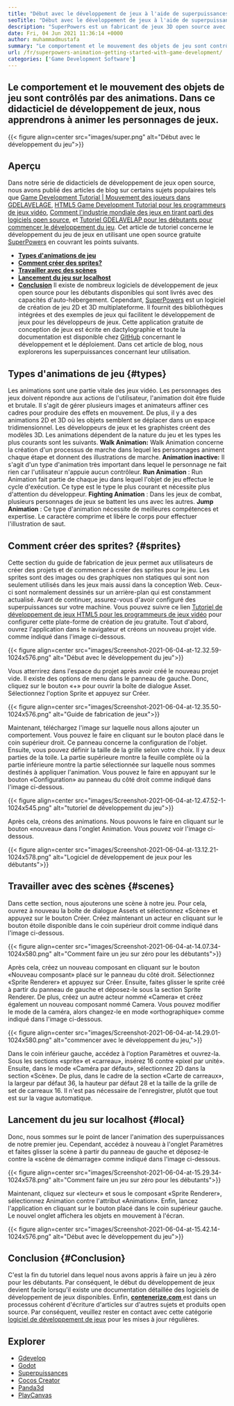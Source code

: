 ```yaml
---
title: "Début avec le développement de jeux à l'aide de superpuissances" 
seoTitle: "Début avec le développement de jeux à l'aide de superpuissances" 
description: "SuperPowers est un fabricant de jeux 3D open source avec collaboration en temps réel. Ce tutoriel vise à commencer le développement de jeux à l'aide de super-pouvoirs." 
date: Fri, 04 Jun 2021 11:36:14 +0000
author: muhammadmustafa
summary: "Le comportement et le mouvement des objets de jeu sont contrôlés par des animations. Dans ce didacticiel de développement de jeux, nous apprendrons à animer les personnages de jeux." 
url: /fr/superpowers-animation-getting-started-with-game-development/
categories: ['Game Development Software']
---
```


## Le comportement et le mouvement des objets de jeu sont contrôlés par des animations. Dans ce didacticiel de développement de jeux, nous apprendrons à animer les personnages de jeux.

{{< figure align=center src="images/super.png" alt="Début avec le développement du jeu">}}


## **Aperçu** 
Dans notre série de didacticiels de développement de jeux open source, nous avons publié des articles de blog sur certains sujets populaires tels que [Game Development Tutorial | Mouvement des joueurs dans GDELAVELAGE][1], [HTML5 Game Development Tutorial pour les programmeurs de jeux vidéo][2], [Comment l'industrie mondiale des jeux en tirant parti des logiciels open source][3], et [Tutoriel GDELAVELAP pour les débutants pour commencer le développement du jeu][4 ]. Cet article de tutoriel concerne le développement du jeu de jeux en utilisant une open source gratuite [SuperPowers][5] en couvrant les points suivants.
  * **[Types d'animations de jeu][6]** 
  * **[Comment créer des sprites?][7]** 
  * **[Travailler avec des scènes][8]** 
  * **[Lancement du jeu sur localhost][9]** 
  * **[Conclusion][10]** 
Il existe de nombreux logiciels de développement de jeux open source pour les débutants disponibles qui sont livrés avec des capacités d'auto-hébergement. Cependant, [SuperPowers][5] est un logiciel de création de jeu 2D et 3D multiplateforme. Il fournit des bibliothèques intégrées et des exemples de jeux qui facilitent le développement de jeux pour les développeurs de jeux. Cette application gratuite de conception de jeux est écrite en dactylographie et toute la documentation est disponible chez [GitHub][11] concernant le développement et le déploiement. Dans cet article de blog, nous explorerons les superpuissances concernant leur utilisation.

## Types d'animations de jeu {#types}

Les animations sont une partie vitale des jeux vidéo. Les personnages des jeux doivent répondre aux actions de l'utilisateur, l'animation doit être fluide et brutale. Il s'agit de gérer plusieurs images et animateurs affiner ces cadres pour produire des effets en mouvement. De plus, il y a des animations 2D et 3D où les objets semblent se déplacer dans un espace tridimensionnel. Les développeurs de jeux et les graphistes créent des modèles 3D. Les animations dépendent de la nature du jeu et les types les plus courants sont les suivants.
**Walk Animation:**  Walk Animation concerne la création d'un processus de marche dans lequel les personnages animent chaque étape et donnent des illustrations de marche.
**Animation inactive:**  Il s'agit d'un type d'animation très important dans lequel le personnage ne fait rien car l'utilisateur n'appuie aucun contrôleur.
**Run Animation** : Run Animation fait partie de chaque jeu dans lequel l'objet de jeu effectue le cycle d'exécution. Ce type est le type le plus courant et nécessite plus d'attention du développeur.
**Fighting Animation** : Dans les jeux de combat, plusieurs personnages de jeux se battent les uns avec les autres.
**Jump Animation** : Ce type d'animation nécessite de meilleures compétences et expertise. Le caractère comprime et libère le corps pour effectuer l'illustration de saut.

## Comment créer des sprites? {#sprites}

Cette section du guide de fabrication de jeux permet aux utilisateurs de créer des projets et de commencer à créer des sprites pour le jeu. Les sprites sont des images ou des graphiques non statiques qui sont non seulement utilisés dans les jeux mais aussi dans la conception Web. Ceux-ci sont normalement dessinés sur un arrière-plan qui est constamment actualisé.
Avant de continuer, assurez-vous d'avoir configuré des superpuissances sur votre machine. Vous pouvez suivre ce lien [Tutoriel de développement de jeux HTML5 pour les programmeurs de jeux vidéo][2] pour configurer cette plate-forme de création de jeu gratuite.
Tout d'abord, ouvrez l'application dans le navigateur et créons un nouveau projet vide. comme indiqué dans l'image ci-dessous.

{{< figure align=center src="images/Screenshot-2021-06-04-at-12.32.59-1024x576.png" alt="Début avec le développement du jeu">}}

Vous atterrirez dans l'espace du projet après avoir créé le nouveau projet vide. Il existe des options de menu dans le panneau de gauche. Donc, cliquez sur le bouton «+» pour ouvrir la boîte de dialogue Asset. Sélectionnez l'option Sprite et appuyez sur Créer.

{{< figure align=center src="images/Screenshot-2021-06-04-at-12.35.50-1024x576.png" alt="Guide de fabrication de jeux">}}

Maintenant, téléchargez l'image sur laquelle nous allons ajouter un comportement. Vous pouvez le faire en cliquant sur le bouton placé dans le coin supérieur droit. Ce panneau concerne la configuration de l'objet.
Ensuite, vous pouvez définir la taille de la grille selon votre choix. Il y a deux parties de la toile. La partie supérieure montre la feuille complète où la partie inférieure montre la partie sélectionnée sur laquelle nous sommes destinés à appliquer l'animation. Vous pouvez le faire en appuyant sur le bouton «Configuration» au panneau du côté droit comme indiqué dans l'image ci-dessous.

{{< figure align=center src="images/Screenshot-2021-06-04-at-12.47.52-1-1024x545.png" alt="tutoriel de développement du jeu">}}

Après cela, créons des animations. Nous pouvons le faire en cliquant sur le bouton «nouveau» dans l'onglet Animation. Vous pouvez voir l'image ci-dessous.

{{< figure align=center src="images/Screenshot-2021-06-04-at-13.12.21-1024x578.png" alt="Logiciel de développement de jeux pour les débutants">}}


## Travailler avec des scènes {#scenes}

Dans cette section, nous ajouterons une scène à notre jeu. Pour cela, ouvrez à nouveau la boîte de dialogue Assets et sélectionnez «Scène» et appuyez sur le bouton Créer. Créez maintenant un acteur en cliquant sur le bouton étoile disponible dans le coin supérieur droit comme indiqué dans l'image ci-dessous.

{{< figure align=center src="images/Screenshot-2021-06-04-at-14.07.34-1024x580.png" alt="Comment faire un jeu sur zéro pour les débutants">}}

Après cela, créez un nouveau composant en cliquant sur le bouton «Nouveau composant» placé sur le panneau du côté droit. Sélectionnez «Sprite Renderer» et appuyez sur Créer. Ensuite, faites glisser le sprite créé à partir du panneau de gauche et déposez-le sous la section Sprite Renderer. De plus, créez un autre acteur nommé «Camera» et créez également un nouveau composant nommé Camera.
Vous pouvez modifier le mode de la caméra, alors changez-le en mode «orthographique» comme indiqué dans l'image ci-dessous.

{{< figure align=center src="images/Screenshot-2021-06-04-at-14.29.01-1024x580.png" alt="commencer avec le développement du jeu,">}}

Dans le coin inférieur gauche, accédez à l'option Paramètres et ouvrez-la. Sous les sections «sprite» et «carreau», insérez 16 contre «pixel par unité». Ensuite, dans le mode «Caméra par défaut», sélectionnez 2D dans la section «Scène». De plus, dans le cadre de la section «Carte de carreaux», la largeur par défaut 36, la hauteur par défaut 28 et la taille de la grille de set de carreaux 16. Il n'est pas nécessaire de l'enregistrer, plutôt que tout est sur la vague automatique.

## Lancement du jeu sur localhost {#local}

Donc, nous sommes sur le point de lancer l'animation des superpuissances de notre premier jeu. Cependant, accédez à nouveau à l'onglet Paramètres et faites glisser la scène à partir du panneau de gauche et déposez-le contre la «scène de démarrage» comme indiqué dans l'image ci-dessous.

{{< figure align=center src="images/Screenshot-2021-06-04-at-15.29.34-1024x578.png" alt="Comment faire un jeu sur zéro pour les débutants">}}

Maintenant, cliquez sur «lecteur» et sous le composant «Sprite Renderer», sélectionnez Animation contre l'attribut «Animation». Enfin, lancez l'application en cliquant sur le bouton placé dans le coin supérieur gauche. Le nouvel onglet affichera les objets en mouvement à l'écran.

{{< figure align=center src="images/Screenshot-2021-06-04-at-15.42.14-1024x576.png" alt="Début avec le développement du jeu">}}


## Conclusion {#Conclusion}

C'est la fin du tutoriel dans lequel nous avons appris à faire un jeu à zéro pour les débutants. Par conséquent, le début du développement de jeux devient facile lorsqu'il existe une documentation détaillée des logiciels de développement de jeux disponibles. Enfin, [ **contenerize.com** ][12] est dans un processus cohérent d'écriture d'articles sur d'autres sujets et produits open source. Par conséquent, veuillez rester en contact avec cette catégorie [logiciel de développement de jeux][13] pour les mises à jour régulières.

## Explorer
  * [Gdevelop][14]
  * [Godot][15]
  * [Superpuissances][5]
  * [Cocos Creator][16]
  * [Panda3d][17]
  * [PlayCanvas][18]



[1]: https://blog.containerize.com/game-development-software/game-development-tutorial-player-movement-in-gdevelop/
[2]: https://blog.containerize.com/2021/05/19/html5-game-development-tutorial-for-video-game-programmers/
[3]: https://blog.containerize.com/game-development-software/how-global-gaming-market-leveraging-open-source-software/
[4]: https://blog.containerize.com/game-development-software/game-development-tutorial-player-movement-in-gdevelop/
[5]: https://products.containerize.com/game-development-software/superpowers/
[6]: #types
[7]: #sprites
[8]: #scenes
[9]: #local
[10]: #Conclusion
[11]: https://github.com/superpowers/superpowers-core
[12]: https://www.containerize.com/
[13]: https://products.containerize.com/game-development-software/
[14]: https://products.containerize.com/game-development-software/gdevelop/
[15]: https://products.containerize.com/game-development-software/godot/
[16]: https://products.containerize.com/game-development-software/cocos-creator/
[17]: https://products.containerize.com/game-development-software/panda3d/
[18]: https://products.containerize.com/game-development-software/playcanvas/
